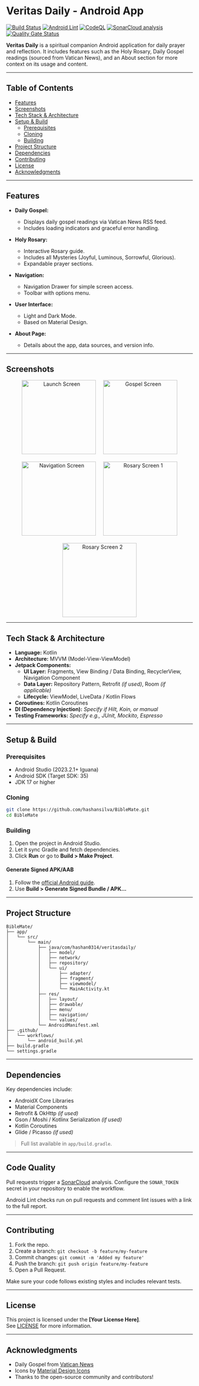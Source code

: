 # Veritas Daily - Android App

[![Build Status](https://github.com/hashansilva/BibleMate/actions/workflows/android_build.yml/badge.svg)](https://github.com/hashansilva/BibleMate/actions/workflows/android_build.yml)
[![Android Lint](https://github.com/hashansilva/BibleMate/actions/workflows/android_lint.yml/badge.svg)](https://github.com/hashansilva/BibleMate/actions/workflows/android_lint.yml)
[![CodeQL](https://github.com/hashansilva/BibleMate/actions/workflows/github-code-scanning/codeql/badge.svg)](https://github.com/hashansilva/BibleMate/actions/workflows/github-code-scanning/codeql)
[![SonarCloud analysis](https://github.com/hashan-silva/BibleMate/actions/workflows/sonarcloud.yml/badge.svg)](https://github.com/hashan-silva/BibleMate/actions/workflows/sonarcloud.yml)
[![Quality Gate Status](https://sonarcloud.io/api/project_badges/measure?project=hashan-silva_BibleMate&metric=alert_status)](https://sonarcloud.io/summary/new_code?id=hashan-silva_BibleMate)

**Veritas Daily** is a spiritual companion Android application for daily prayer and reflection. It
includes features such as the Holy Rosary, Daily Gospel readings (sourced from Vatican News), and an
About section for more context on its usage and content.

---

## Table of Contents

- [Features](#features)
- [Screenshots](#screenshots)
- [Tech Stack & Architecture](#tech-stack--architecture)
- [Setup & Build](#setup--build)
    - [Prerequisites](#prerequisites)
    - [Cloning](#cloning)
    - [Building](#building)
- [Project Structure](#project-structure)
- [Dependencies](#dependencies)
- [Contributing](#contributing)
- [License](#license)
- [Acknowledgments](#acknowledgments)

---

## Features

- **Daily Gospel:**
    - Displays daily gospel readings via Vatican News RSS feed.
    - Includes loading indicators and graceful error handling.

- **Holy Rosary:**
    - Interactive Rosary guide.
    - Includes all Mysteries (Joyful, Luminous, Sorrowful, Glorious).
    - Expandable prayer sections.

- **Navigation:**
    - Navigation Drawer for simple screen access.
    - Toolbar with options menu.

- **User Interface:**
    - Light and Dark Mode.
    - Based on Material Design.

- **About Page:**
    - Details about the app, data sources, and version info.

---

## Screenshots

<div align="center" style="display: flex; flex-wrap: wrap; justify-content: center; gap: 20px;">
    <img src=".github/screenshots/Screenshot_20250608_191211.png" width="200" alt="Launch Screen">
    <img src=".github/screenshots/Screenshot_20250608_191237.png" width="200" alt="Gospel Screen">
    <img src=".github/screenshots/Screenshot_20250608_191309.png" width="200" alt="Navigation Screen">
    <img src=".github/screenshots/Screenshot_20250608_191339.png" width="200" alt="Rosary Screen 1">
    <img src=".github/screenshots/Screenshot_20250608_191406.png" width="200" alt="Rosary Screen 2">
</div>

---

## Tech Stack & Architecture

- **Language:** Kotlin
- **Architecture:** MVVM (Model-View-ViewModel)
- **Jetpack Components:**
    - **UI Layer:** Fragments, View Binding / Data Binding, RecyclerView, Navigation Component
    - **Data Layer:** Repository Pattern, Retrofit *(if used)*, Room *(if applicable)*
    - **Lifecycle:** ViewModel, LiveData / Kotlin Flows
- **Coroutines:** Kotlin Coroutines
- **DI (Dependency Injection):** *Specify if Hilt, Koin, or manual*
- **Testing Frameworks:** *Specify e.g., JUnit, Mockito, Espresso*

---

## Setup & Build

### Prerequisites

- Android Studio (2023.2.1+ Iguana)
- Android SDK (Target SDK: 35)
- JDK 17 or higher

### Cloning

```bash
git clone https://github.com/hashansilva/BibleMate.git
cd BibleMate
```

### Building

1. Open the project in Android Studio.
2. Let it sync Gradle and fetch dependencies.
3. Click **Run** or go to **Build > Make Project**.

#### Generate Signed APK/AAB

1. Follow the [official Android guide](https://developer.android.com/studio/publish/app-signing).
2. Use **Build > Generate Signed Bundle / APK...**

---

## Project Structure

```
BibleMate/
├── app/
│   └── src/
│       └── main/
│           ├── java/com/hashan0314/veritasdaily/
│           │   ├── model/
│           │   ├── network/
│           │   ├── repository/
│           │   └── ui/
│           │       ├── adapter/
│           │       ├── fragment/
│           │       ├── viewmodel/
│           │       └── MainActivity.kt
│           ├── res/
│           │   ├── layout/
│           │   ├── drawable/
│           │   ├── menu/
│           │   ├── navigation/
│           │   └── values/
│           └── AndroidManifest.xml
├── .github/
│   └── workflows/
│       └── android_build.yml
├── build.gradle
└── settings.gradle
```

---

## Dependencies

Key dependencies include:

- AndroidX Core Libraries
- Material Components
- Retrofit & OkHttp *(if used)*
- Gson / Moshi / Kotlinx Serialization *(if used)*
- Kotlin Coroutines
- Glide / Picasso *(if used)*

> Full list available in `app/build.gradle`.

---

## Code Quality

Pull requests trigger a [SonarCloud](https://sonarcloud.io) analysis. Configure the `SONAR_TOKEN` secret in your repository to enable the workflow.

Android Lint checks run on pull requests and comment lint issues with a link to the full report.

---


## Contributing

1. Fork the repo.
2. Create a branch: `git checkout -b feature/my-feature`
3. Commit changes: `git commit -m 'Added my feature'`
4. Push the branch: `git push origin feature/my-feature`
5. Open a Pull Request.

Make sure your code follows existing styles and includes relevant tests.

---

## License

This project is licensed under the **[Your License Here]**.  
See [LICENSE](LICENSE) for more information.

---

## Acknowledgments

- Daily Gospel from [Vatican News](https://www.vaticannews.va)
- Icons by [Material Design Icons](https://material.io/resources/icons/)
- Thanks to the open-source community and contributors!
